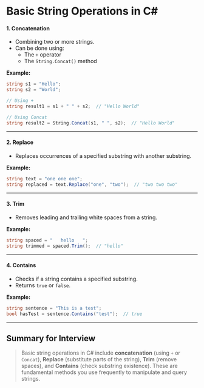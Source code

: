 # Basic String Operations in C\#

#### 1. **Concatenation**

* Combining two or more strings.
* Can be done using:
  * The `+` operator
  * The `String.Concat()` method

**Example:**

```csharp
string s1 = "Hello";
string s2 = "World";

// Using +
string result1 = s1 + " " + s2;  // "Hello World"

// Using Concat
string result2 = String.Concat(s1, " ", s2);  // "Hello World"
```

***

#### 2. **Replace**

* Replaces occurrences of a specified substring with another substring.

**Example:**

```csharp
string text = "one one one";
string replaced = text.Replace("one", "two");  // "two two two"
```

***

#### 3. **Trim**

* Removes leading and trailing white spaces from a string.

**Example:**

```csharp
string spaced = "   hello   ";
string trimmed = spaced.Trim();  // "hello"
```

***

#### 4. **Contains**

* Checks if a string contains a specified substring.
* Returns `true` or `false`.

**Example:**

```csharp
string sentence = "This is a test";
bool hasTest = sentence.Contains("test");  // true
```

***

## Summary for Interview

> Basic string operations in C# include **concatenation** (using `+` or `Concat`), **Replace** (substitute parts of the string), **Trim** (remove spaces), and **Contains** (check substring existence). These are fundamental methods you use frequently to manipulate and query strings.
